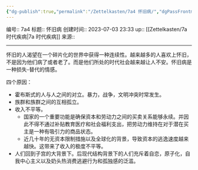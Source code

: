 ```yaml
---
{"dg-publish":true,"permalink":"/Zettelkasten/7a4 怀旧病/","dgPassFrontmatter":true}
---
```


编号:: 7a4
标题:: 怀旧病
创建时间:: 2023-07-03 23:33
up:: [[Zettelkasten/7a 时代疾病\|7a 时代疾病]]
来源:: 

---

怀旧的人渴望在一个碎片化的世界中获得一种连续性。越来越多的人喜欢上怀旧，不是因为他们病了或者老了。而是他们所处的时代社会越来越让人不安。怀旧病是一种损失-替代的情感。

四个原因：
- 霍布斯式的人与人之间的对立。暴力，战争，文明冲突时常发生。
- 族群和族群之间的互相孤立。
- 收入不平等。
	- 国家的一个重要功能是确保资本和劳动力之间的买卖关系能够永续。并因此不得不通过补贴教育医疗和社会福利支出，把劳动力维持在对于潜在买主是一种有吸引力的商品状态。
	- 近几十年的无资本限制措施以及全球化的背景，导致资本的逃逸速度越来越快。这带来了收入的极度不平等。
- 人们回到子宫的大背景下。后现代结构背景下的人们充斥着自恋，原子化，自我中心主义以及奶头热消费逃避行为和孤独感的泛滥。


